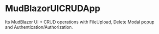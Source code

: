 # MudBlazorUICRUDApp
Its MudBlazor UI + CRUD operations with FileUpload, Delete Modal popup and Authentication/Authorization.
